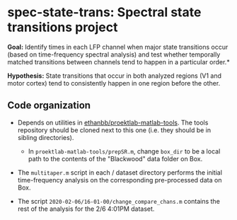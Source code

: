 # spec-state-trans: Spectral state transitions project

**Goal:** Identify times in each LFP channel when major state transitions occur (based on time-frequency spectral analysis) and test whether temporally matched transitions between channels tend to happen in a particular order.*

**Hypothesis:** State transitions that occur in both analyzed regions (V1 and motor cortex) tend to consistently happen in one region before the other.

## Code organization

* Depends on utilities in [ethanbb/proektlab-matlab-tools](https://github.com/ethanbb/proektlab-matlab-tools). The tools repository should be cloned next to this one (i.e. they should be in sibling directories).
  * In `proektlab-matlab-tools/prepSR.m`, change `box_dir` to be a local path to the contents of the "Blackwood" data folder on Box.

* The `multitaper.m` script in each <date>/<time> dataset directory performs the initial time-frequency analysis on the corresponding pre-processed data on Box.

* The script `2020-02-06/16-01-00/change_compare_chans.m` contains the rest of the analysis for the 2/6 4:01PM dataset.
